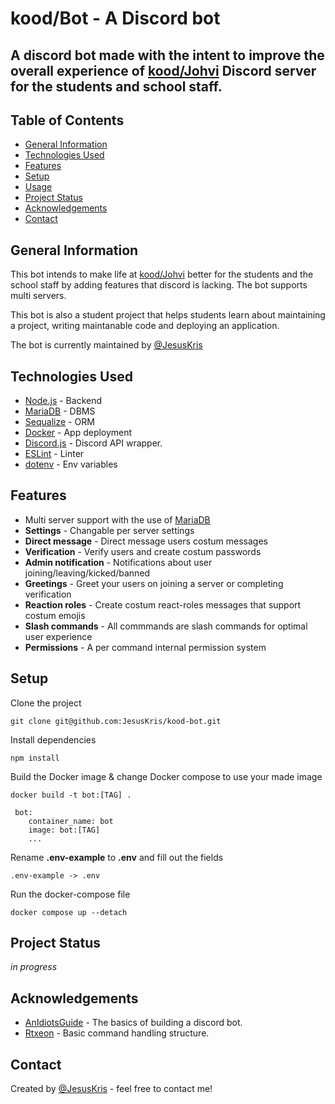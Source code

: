 <!-- ctrl + shift + v to preview -->
# kood/Bot - A Discord bot


## A discord bot made with the intent to improve the overall experience of [kood/Johvi](https://kood.tech/) Discord server for the students and school staff.


## Table of Contents
* [General Information](#general-information)
* [Technologies Used](#technologies-used)
* [Features](#features)
* [Setup](#setup)
* [Usage](#usage)
* [Project Status](#project-status)
* [Acknowledgements](#acknowledgements)
* [Contact](#contact)


## General Information

This bot intends to make life at [kood/Johvi](https://kood.tech/) better for the students and the school staff by adding features that discord is lacking. The bot supports multi servers. 

This bot is also a student project that helps students learn about maintaining a project, writing maintanable code and deploying an application.

The bot is currently maintained by [@JesusKris](https://github.com/JesusKris) 


## Technologies Used
- [Node.js](https://nodejs.dev/) - Backend
- [MariaDB](https://mariadb.org/) - DBMS
- [Sequalize](https://www.npmjs.com/package/sequelize) - ORM
- [Docker](https://www.docker.com/) - App deployment
- [Discord.js](https://www.npmjs.com/package/discord.js) - Discord API wrapper.
- [ESLint](https://www.npmjs.com/package/eslint) - Linter
- [dotenv](https://www.npmjs.com/package/dotenv) - Env variables


## Features
- Multi server support with the use of [MariaDB](https://mariadb.org/)
- **Settings** - Changable per server settings
- **Direct message** - Direct message users costum messages
- **Verification** - Verify users and create costum passwords
- **Admin notification** - Notifications about user joining/leaving/kicked/banned
- **Greetings** - Greet your users on joining a server or completing verification
- **Reaction roles** - Create costum react-roles messages that support costum emojis 
- **Slash commands** - All commmands are slash commands for optimal user experience
- **Permissions** - A per command internal permission system 

## Setup
Clone the project
```
git clone git@github.com:JesusKris/kood-bot.git
```
Install dependencies
```
npm install
```
Build the Docker image & change Docker compose to use your made image
```
docker build -t bot:[TAG] .

 bot:
    container_name: bot
    image: bot:[TAG]
    ...
```
Rename **.env-example** to **.env** and fill out the fields
```
.env-example -> .env
```
Run the docker-compose file
```
docker compose up --detach
```

## Project Status
_in progress_


## Acknowledgements
- [AnIdiotsGuide](https://github.com/AnIdiotsGuide/guidebot) - The basics of building a discord bot.
- [Rtxeon](https://github.com/Rtxeon/Command-Handler-V13-With-Custom-Prefix-For-Each-Guild) - Basic command handling structure.


## Contact
Created by [@JesusKris](https://github.com/JesusKris) - feel free to contact me!